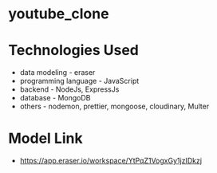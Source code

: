 # youtube_clone
 
# Technologies Used
- data modeling - eraser
- programming language - JavaScript
- backend - NodeJs, ExpressJs
- database - MongoDB
- others - nodemon, prettier, mongoose, cloudinary, Multer



# Model Link 
- https://app.eraser.io/workspace/YtPqZ1VogxGy1jzIDkzj